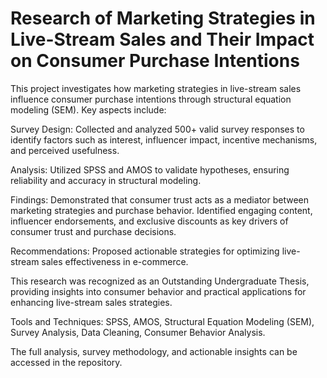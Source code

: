 # Research of Marketing Strategies in Live-Stream Sales and Their Impact on Consumer Purchase Intentions
This project investigates how marketing strategies in live-stream sales influence consumer purchase intentions through structural equation modeling (SEM). Key aspects include:

Survey Design: Collected and analyzed 500+ valid survey responses to identify factors such as interest, influencer impact, incentive mechanisms, and perceived usefulness.

Analysis: Utilized SPSS and AMOS to validate hypotheses, ensuring reliability and accuracy in structural modeling.

Findings: Demonstrated that consumer trust acts as a mediator between marketing strategies and purchase behavior. Identified engaging content, influencer endorsements, and exclusive discounts as key drivers of consumer trust and purchase decisions.

Recommendations: Proposed actionable strategies for optimizing live-stream sales effectiveness in e-commerce.

This research was recognized as an Outstanding Undergraduate Thesis, providing insights into consumer behavior and practical applications for enhancing live-stream sales strategies.

Tools and Techniques: SPSS, AMOS, Structural Equation Modeling (SEM), Survey Analysis, Data Cleaning, Consumer Behavior Analysis.

The full analysis, survey methodology, and actionable insights can be accessed in the repository.
